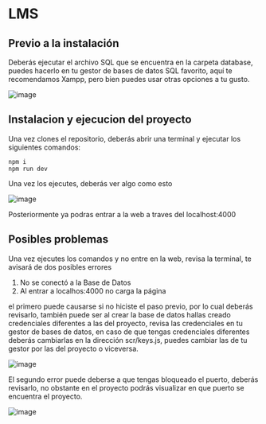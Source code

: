 # LMS

## Previo a la instalación
Deberás ejecutar el archivo SQL que se encuentra en la carpeta database, puedes hacerlo en tu gestor de bases de datos SQL favorito, aquí te recomendamos Xampp, pero bien puedes usar otras opciones a tu gusto.

![image](https://user-images.githubusercontent.com/79883410/205369401-21cdf3e5-b976-4e8c-a37b-4023f5ed5782.png)


## Instalacion y ejecucion del proyecto
Una vez clones el repositorio, deberás abrir una terminal y ejecutar los siguientes comandos:
```
npm i
npm run dev
```
Una vez los ejecutes, deberás ver algo como esto

![image](https://user-images.githubusercontent.com/79883410/205370246-b87b4073-8607-4e7f-934b-a01b25442a43.png)


Posteriormente ya podras entrar a la web a traves del localhost:4000




## Posibles problemas
Una vez ejecutes los comandos y no entre en la web, revisa la terminal, te avisará de dos posibles errores
1. No se conectó a la Base de Datos
2. Al entrar a localhos:4000 no carga la página

el primero puede causarse si no hiciste el paso previo, por lo cual deberás revisarlo, también puede ser al crear la base de datos hallas creado credenciales
diferentes a las del proyecto, revisa las credenciales en tu gestor de bases de datos, en caso de que tengas credenciales diferentes deberás cambiarlas en la dirección 
scr/keys.js, puedes cambiar las de tu gestor por las del proyecto o viceversa.

![image](https://user-images.githubusercontent.com/79883410/205371216-3f382b7e-5bdf-44c4-bb56-f5d9eb47ef0c.png)

El segundo error puede deberse a que tengas bloqueado el puerto, deberás revisarlo, no obstante en el proyecto podrás visualizar en que puerto se encuentra el proyecto.

![image](https://user-images.githubusercontent.com/79883410/205371675-3d978e97-8169-4916-aa76-bea60319f3dc.png)

